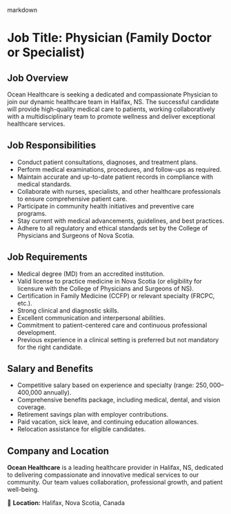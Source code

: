 markdown
# **Job Title: Physician (Family Doctor or Specialist)**  

## **Job Overview**  
Ocean Healthcare is seeking a dedicated and compassionate Physician to join our dynamic healthcare team in Halifax, NS. The successful candidate will provide high-quality medical care to patients, working collaboratively with a multidisciplinary team to promote wellness and deliver exceptional healthcare services.  

## **Job Responsibilities**  
- Conduct patient consultations, diagnoses, and treatment plans.  
- Perform medical examinations, procedures, and follow-ups as required.  
- Maintain accurate and up-to-date patient records in compliance with medical standards.  
- Collaborate with nurses, specialists, and other healthcare professionals to ensure comprehensive patient care.  
- Participate in community health initiatives and preventive care programs.  
- Stay current with medical advancements, guidelines, and best practices.  
- Adhere to all regulatory and ethical standards set by the College of Physicians and Surgeons of Nova Scotia.  

## **Job Requirements**  
- Medical degree (MD) from an accredited institution.  
- Valid license to practice medicine in Nova Scotia (or eligibility for licensure with the College of Physicians and Surgeons of NS).  
- Certification in Family Medicine (CCFP) or relevant specialty (FRCPC, etc.).  
- Strong clinical and diagnostic skills.  
- Excellent communication and interpersonal abilities.  
- Commitment to patient-centered care and continuous professional development.  
- Previous experience in a clinical setting is preferred but not mandatory for the right candidate.  

## **Salary and Benefits**  
- Competitive salary based on experience and specialty (range: $250,000–$400,000 annually).  
- Comprehensive benefits package, including medical, dental, and vision coverage.  
- Retirement savings plan with employer contributions.  
- Paid vacation, sick leave, and continuing education allowances.  
- Relocation assistance for eligible candidates.  

## **Company and Location**  
**Ocean Healthcare** is a leading healthcare provider in Halifax, NS, dedicated to delivering compassionate and innovative medical services to our community. Our team values collaboration, professional growth, and patient well-being.  

📍 **Location:** Halifax, Nova Scotia, Canada